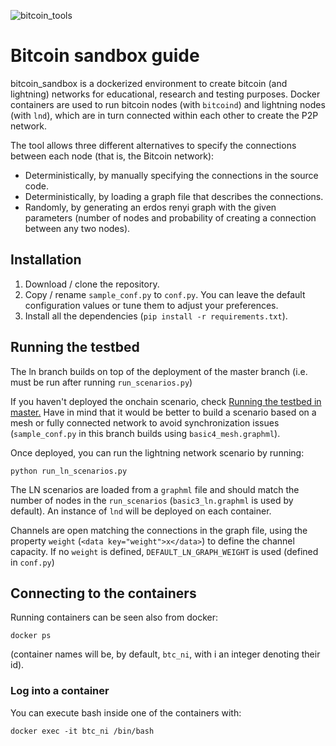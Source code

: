 ![bitcoin_tools](https://srgi.me/assets/images/bitcoin_sandbox_logo.png)

# Bitcoin sandbox guide

bitcoin_sandbox is a dockerized environment to create bitcoin (and lightning) networks for educational, research and 
testing purposes. Docker containers are used to run bitcoin nodes (with `bitcoind`) and lightning nodes (with `lnd`), 
which are in turn connected within each other to create the P2P network.

The tool allows three different alternatives to specify the connections between each node (that is, the Bitcoin network): 
* Deterministically, by manually specifying the connections in the source code.
* Deterministically, by loading a graph file that describes the connections.
* Randomly, by generating an erdos renyi graph with the given parameters (number of nodes and probability of creating
a connection between any two nodes). 

## Installation

1. Download / clone the repository.
2. Copy / rename `sample_conf.py` to `conf.py`. You can leave the default configuration values or tune them 
 to adjust your preferences. 
3. Install all the dependencies (`pip install -r requirements.txt`).

## Running the testbed

The ln branch builds on top of the deployment of the master branch (i.e. must be run after running `run_scenarios.py`)

If you haven't deployed the onchain scenario, check [Running the testbed in master.](https://github.com/sr-gi/bitcoin_sandbox/blob/master/README.md#running-the-testbed)
Have in mind that it would be better to build a scenario based on a mesh or fully connected network to avoid synchronization 
issues (`sample_conf.py` in this branch builds using `basic4_mesh.graphml`).

Once deployed, you can run the lightning network scenario by running:

`python run_ln_scenarios.py`

The LN scenarios are loaded from a `graphml` file and should match the number of nodes in the `run_scenarios` 
(`basic3_ln.graphml` is used by default). An instance of `lnd` will be deployed on each container.

Channels are open matching the connections in the graph file, using the property `weight` (`<data key="weight">x</data>`)
to define the channel capacity. If no `weight` is defined, `DEFAULT_LN_GRAPH_WEIGHT` is used (defined in `conf.py`)

## Connecting to the containers

Running containers can be seen also from docker:

`docker ps`

(container names will be, by default, `btc_ni`, with i an integer denoting their id).

### Log into a container

You can execute bash inside one of the containers with:

`docker exec -it btc_ni /bin/bash`